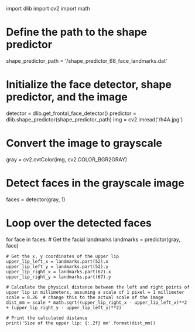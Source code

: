 import dlib
import cv2
import math

# Define the path to the shape predictor
shape_predictor_path = '/shape_predictor_68_face_landmarks.dat'

# Initialize the face detector, shape predictor, and the image
detector = dlib.get_frontal_face_detector()
predictor = dlib.shape_predictor(shape_predictor_path)
img = cv2.imread('/h4A.jpg')

# Convert the image to grayscale
gray = cv2.cvtColor(img, cv2.COLOR_BGR2GRAY)

# Detect faces in the grayscale image
faces = detector(gray, 1)

# Loop over the detected faces
for face in faces:
    # Get the facial landmarks
    landmarks = predictor(gray, face)

    # Get the x, y coordinates of the upper lip
    upper_lip_left_x = landmarks.part(52).x
    upper_lip_left_y = landmarks.part(52).y
    upper_lip_right_x = landmarks.part(67).x
    upper_lip_right_y = landmarks.part(67).y

    # Calculate the physical distance between the left and right points of upper lip in millimeters, assuming a scale of 1 pixel = 1 millimeter
    scale = 0.26  # change this to the actual scale of the image
    dist_mm = scale * math.sqrt((upper_lip_right_x - upper_lip_left_x)**2 + (upper_lip_right_y - upper_lip_left_y)**2)

    # Print the calculated distance
    print('Size of the upper lip: {:.2f} mm'.format(dist_mm))
